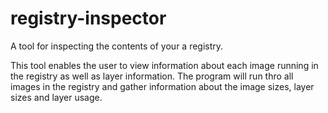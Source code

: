 # registry-inspector
A tool for inspecting the contents of your a registry.

This tool enables the user to view information about each image running in the registry as well as layer information.
The program will run thro all images in the registry and gather information about the image sizes, layer sizes and layer usage.
